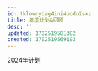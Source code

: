 ```yaml
---
id: tklownybag4ini4oddo2sxz
title: 年度计划&回顾
desc: ''
updated: 1702519581382
created: 1702519569193
---
```


2024年计划

